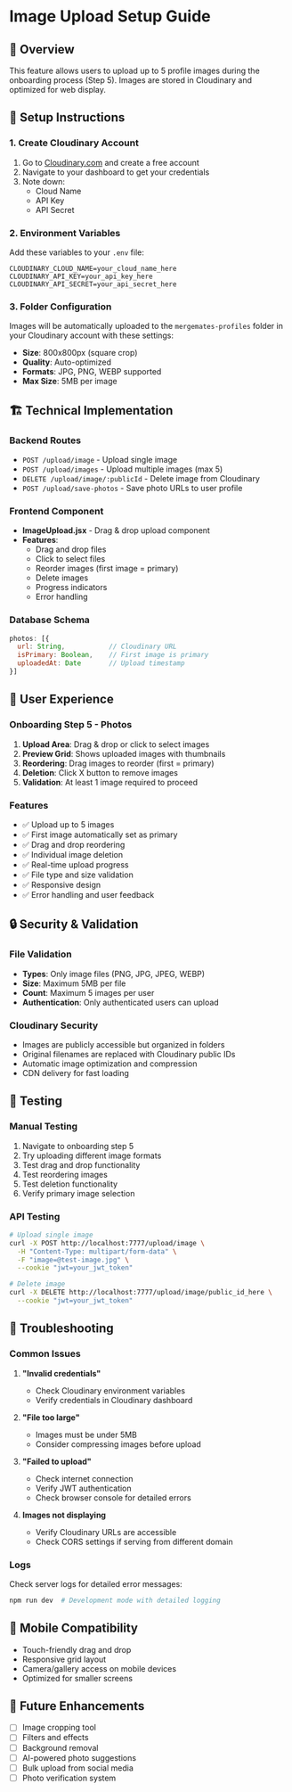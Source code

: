 # Image Upload Setup Guide

## 📸 Overview
This feature allows users to upload up to 5 profile images during the onboarding process (Step 5). Images are stored in Cloudinary and optimized for web display.

## 🔧 Setup Instructions

### 1. Create Cloudinary Account
1. Go to [Cloudinary.com](https://cloudinary.com) and create a free account
2. Navigate to your dashboard to get your credentials
3. Note down:
   - Cloud Name
   - API Key
   - API Secret

### 2. Environment Variables
Add these variables to your `.env` file:

```env
CLOUDINARY_CLOUD_NAME=your_cloud_name_here
CLOUDINARY_API_KEY=your_api_key_here
CLOUDINARY_API_SECRET=your_api_secret_here
```

### 3. Folder Configuration
Images will be automatically uploaded to the `mergemates-profiles` folder in your Cloudinary account with these settings:
- **Size**: 800x800px (square crop)
- **Quality**: Auto-optimized
- **Formats**: JPG, PNG, WEBP supported
- **Max Size**: 5MB per image

## 🏗️ Technical Implementation

### Backend Routes
- `POST /upload/image` - Upload single image
- `POST /upload/images` - Upload multiple images (max 5)
- `DELETE /upload/image/:publicId` - Delete image from Cloudinary
- `POST /upload/save-photos` - Save photo URLs to user profile

### Frontend Component
- **ImageUpload.jsx** - Drag & drop upload component
- **Features**:
  - Drag and drop files
  - Click to select files
  - Reorder images (first image = primary)
  - Delete images
  - Progress indicators
  - Error handling

### Database Schema
```javascript
photos: [{
  url: String,           // Cloudinary URL
  isPrimary: Boolean,    // First image is primary
  uploadedAt: Date       // Upload timestamp
}]
```

## 🎯 User Experience

### Onboarding Step 5 - Photos
1. **Upload Area**: Drag & drop or click to select images
2. **Preview Grid**: Shows uploaded images with thumbnails
3. **Reordering**: Drag images to reorder (first = primary)
4. **Deletion**: Click X button to remove images
5. **Validation**: At least 1 image required to proceed

### Features
- ✅ Upload up to 5 images
- ✅ First image automatically set as primary
- ✅ Drag and drop reordering
- ✅ Individual image deletion
- ✅ Real-time upload progress
- ✅ File type and size validation
- ✅ Responsive design
- ✅ Error handling and user feedback

## 🔒 Security & Validation

### File Validation
- **Types**: Only image files (PNG, JPG, JPEG, WEBP)
- **Size**: Maximum 5MB per file
- **Count**: Maximum 5 images per user
- **Authentication**: Only authenticated users can upload

### Cloudinary Security
- Images are publicly accessible but organized in folders
- Original filenames are replaced with Cloudinary public IDs
- Automatic image optimization and compression
- CDN delivery for fast loading

## 🚀 Testing

### Manual Testing
1. Navigate to onboarding step 5
2. Try uploading different image formats
3. Test drag and drop functionality
4. Test reordering images
5. Test deletion functionality
6. Verify primary image selection

### API Testing
```bash
# Upload single image
curl -X POST http://localhost:7777/upload/image \
  -H "Content-Type: multipart/form-data" \
  -F "image=@test-image.jpg" \
  --cookie "jwt=your_jwt_token"

# Delete image
curl -X DELETE http://localhost:7777/upload/image/public_id_here \
  --cookie "jwt=your_jwt_token"
```

## 🐛 Troubleshooting

### Common Issues

1. **"Invalid credentials"**
   - Check Cloudinary environment variables
   - Verify credentials in Cloudinary dashboard

2. **"File too large"**
   - Images must be under 5MB
   - Consider compressing images before upload

3. **"Failed to upload"**
   - Check internet connection
   - Verify JWT authentication
   - Check browser console for detailed errors

4. **Images not displaying**
   - Verify Cloudinary URLs are accessible
   - Check CORS settings if serving from different domain

### Logs
Check server logs for detailed error messages:
```bash
npm run dev  # Development mode with detailed logging
```

## 📱 Mobile Compatibility
- Touch-friendly drag and drop
- Responsive grid layout
- Camera/gallery access on mobile devices
- Optimized for smaller screens

## 🔮 Future Enhancements
- [ ] Image cropping tool
- [ ] Filters and effects
- [ ] Background removal
- [ ] AI-powered photo suggestions
- [ ] Bulk upload from social media
- [ ] Photo verification system 
